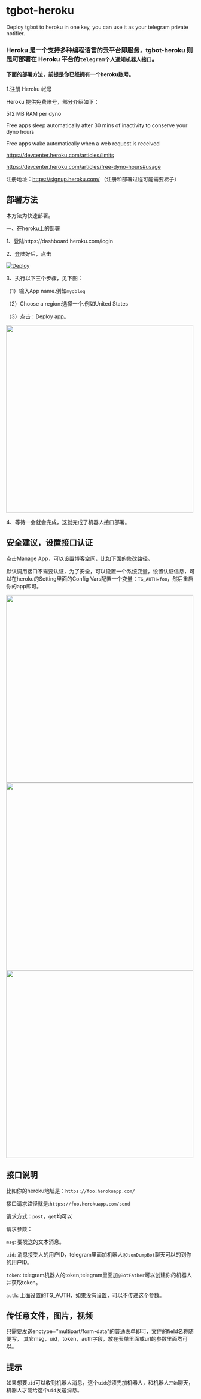 # tgbot-heroku

Deploy tgbot to heroku in one key, you can use it as your telegram private notifier.

### Heroku 是一个支持多种编程语言的云平台即服务，tgbot-heroku 则是可部署在 Heroku 平台的`telegram个人通知机器人接口`。

#### 下面的部署方法，前提是你已经拥有一个heroku账号。

1.注册 Heroku 帐号

Heroku 提供免费账号，部分介绍如下：

512 MB RAM per dyno

Free apps sleep automatically after 30 mins of inactivity to conserve your dyno hours

Free apps wake automatically when a web request is received

https://devcenter.heroku.com/articles/limits

https://devcenter.heroku.com/articles/free-dyno-hours#usage

注册地址：https://signup.heroku.com/ （注册和部署过程可能需要梯子）


## 部署方法

本方法为快速部署。

一、在heroku上的部署

1、登陆https://dashboard.heroku.com/login

2、登陆好后，点击

[![Deploy](https://www.herokucdn.com/deploy/button.png)](https://heroku.com/deploy?template=https://github.com/snail007/tgbot-heroku)

3、执行以下三个步骤，见下图：

（1）输入App name.例如`mygblog`

（2）Choose a region:选择一个.例如United States

（3）点击：Deploy app。

<img src="https://cdn.jsdelivr.net/gh/snail007/gblog-heroku/doc/1.png" width="500px" height="auto">

4、等待一会就会完成，这就完成了机器人接口部署。

## 安全建议，设置接口认证

点击Manage App，可以设置博客空间，比如下面的修改路径。

默认调用接口不需要认证，为了安全，可以设置一个系统变量，设置认证信息，可以在heroku的Setting里面的Config Vars配置一个变量：`TG_AUTH=foo`，然后重启你的app即可。

<img src="https://cdn.jsdelivr.net/gh/snail007/gblog-heroku/doc/4.png" width="500px" height="auto">

<img src="https://cdn.jsdelivr.net/gh/snail007/gblog-heroku/doc/5.png" width="500px" height="auto">

<img src="https://cdn.jsdelivr.net/gh/snail007/gblog-heroku/doc/6.png" width="500px" height="auto">

## 接口说明

比如你的heroku地址是：`https://foo.herokuapp.com/`

接口请求路径就是:`https://foo.herokuapp.com/send`

请求方式：`post`，`get`均可以

请求参数：

`msg`: 要发送的文本消息。

`uid`: 消息接受人的用户ID，telegram里面加机器人`@JsonDumpBot`聊天可以的到你的用户ID。

`token`: telegram机器人的token,telegram里面加`@BotFather`可以创建你的机器人并获取token。

`auth`: 上面设置的TG_AUTH，如果没有设置，可以不传递这个参数。

## 传任意文件，图片，视频

只需要发送enctype="multipart/form-data"的普通表单即可，文件的field名称随便写，
其它msg，uid，token，auth字段，放在表单里面或url的参数里面均可以。

## 提示

如果想要`uid`可以收到机器人消息，这个`uid`必须先加机器人，和机器人`开始`聊天，机器人才能给这个`uid`发送消息。
